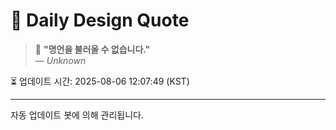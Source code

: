 
# 📘 Daily Design Quote

> 💬 **"명언을 불러올 수 없습니다."**  
> — *Unknown*

⏳ 업데이트 시간: 2025-08-06 12:07:49 (KST)

---

자동 업데이트 봇에 의해 관리됩니다.
